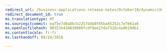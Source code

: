 ```yaml
---
redirect_url: /business-applications-release-notes/October18/dynamics365-finance-operations/planned-features
redirect_document_id: true
ms.translationtype: HT
ms.sourcegitcommit: ea75e7d0a8bcb2257d4b0f85ba45252c7e7661a6
ms.openlocfilehash: 90353b410830980fcdf8ee1fda732dc4a8b19db1
ms.contentlocale: fr-fr
ms.lasthandoff: 09/24/2018

--- 
```



